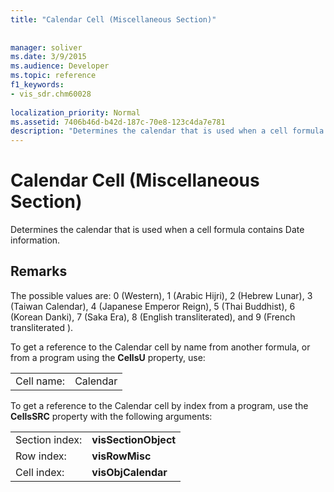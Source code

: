 ```yaml
---
title: "Calendar Cell (Miscellaneous Section)"
 
 
manager: soliver
ms.date: 3/9/2015
ms.audience: Developer
ms.topic: reference
f1_keywords:
- vis_sdr.chm60028
 
localization_priority: Normal
ms.assetid: 7406b46d-b42d-187c-70e8-123c4da7e781
description: "Determines the calendar that is used when a cell formula contains Date information."
---
```


# Calendar Cell (Miscellaneous Section)

Determines the calendar that is used when a cell formula contains Date information.
  
## Remarks

The possible values are: 0 (Western), 1 (Arabic Hijri), 2 (Hebrew Lunar), 3 (Taiwan Calendar), 4 (Japanese Emperor Reign), 5 (Thai Buddhist), 6 (Korean Danki), 7 (Saka Era), 8 (English transliterated), and 9 (French transliterated ). 
  
To get a reference to the Calendar cell by name from another formula, or from a program using the **CellsU** property, use: 
  
|||
|:-----|:-----|
| Cell name:  <br/> | Calendar  <br/> |
   
To get a reference to the Calendar cell by index from a program, use the **CellsSRC** property with the following arguments: 
  
|||
|:-----|:-----|
| Section index:  <br/> |**visSectionObject** <br/> |
| Row index:  <br/> |**visRowMisc** <br/> |
| Cell index:  <br/> |**visObjCalendar** <br/> |
   

